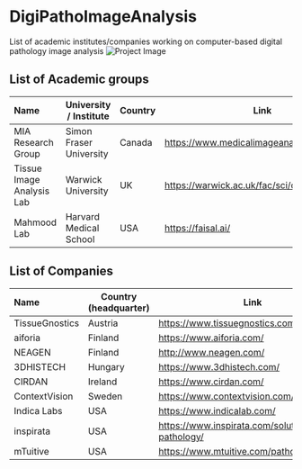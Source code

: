 # DigiPathoImageAnalysis
List of academic institutes/companies working on computer-based digital pathology image analysis 
![Project Image](https://github.com/masih4/DigiPathoImageAnalysis/blob/master/project_image.jpg)


## List of Academic groups

| Name | University / Institute | Country | Link |
| :---| --- | --- |  --- |
| MIA Research Group        | Simon Fraser University |Canada | https://www.medicalimageanalysis.com/ |
| Tissue Image Analysis Lab | Warwick University      |UK     | https://warwick.ac.uk/fac/sci/dcs/research/tia |
| Mahmood Lab               | Harvard Medical School  | USA   | https://faisal.ai/|







## List of Companies
| Name | Country (headquarter) | Link |
| :---| --- | --- |
| TissueGnostics | Austria | https://www.tissuegnostics.com/ |
| aiforia        | Finland | https://www.aiforia.com/ |
| NEAGEN         | Finland |http://www.neagen.com/|
| 3DHISTECH      | Hungary | https://www.3dhistech.com/ |
| CIRDAN         | Ireland | https://www.cirdan.com/ |
| ContextVision  | Sweden  | https://www.contextvision.com/ |
| Indica Labs    | USA     | https://www.indicalab.com/ |
| inspirata      | USA     |  https://www.inspirata.com/solutions/digital-pathology/|
| mTuitive       | USA     |https://www.mtuitive.com/pathology.html|

